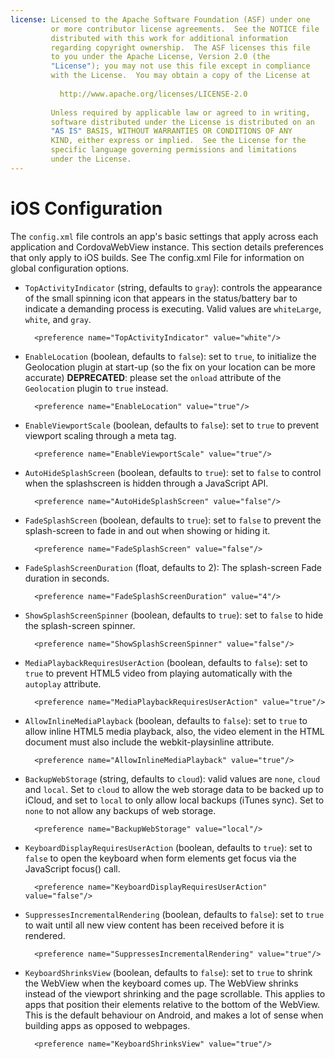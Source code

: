 ```yaml
---
license: Licensed to the Apache Software Foundation (ASF) under one
         or more contributor license agreements.  See the NOTICE file
         distributed with this work for additional information
         regarding copyright ownership.  The ASF licenses this file
         to you under the Apache License, Version 2.0 (the
         "License"); you may not use this file except in compliance
         with the License.  You may obtain a copy of the License at
         
           http://www.apache.org/licenses/LICENSE-2.0
         
         Unless required by applicable law or agreed to in writing,
         software distributed under the License is distributed on an
         "AS IS" BASIS, WITHOUT WARRANTIES OR CONDITIONS OF ANY
         KIND, either express or implied.  See the License for the
         specific language governing permissions and limitations
         under the License.
---
```


# iOS Configuration

The `config.xml` file controls an app's basic settings that apply
across each application and CordovaWebView instance. This section
details preferences that only apply to iOS builds. See The config.xml
File for information on global configuration options.

* `TopActivityIndicator` (string, defaults to `gray`): controls the
  appearance of the small spinning icon that appears in the
  status/battery bar to indicate a demanding process is executing.
  Valid values are `whiteLarge`, `white`, and `gray`.

        <preference name="TopActivityIndicator" value="white"/>

* `EnableLocation` (boolean, defaults to `false`): set to `true`, to
  initialize the Geolocation plugin at start-up (so the fix on your
  location can be more accurate) __DEPRECATED__: please set the
  `onload` attribute of the `Geolocation` plugin to `true`
  instead.

        <preference name="EnableLocation" value="true"/>

<!-- QUERY I: is deprecated EnableLocation still functional? -->

* `EnableViewportScale` (boolean, defaults to `false`): set to `true` to
  prevent viewport scaling through a meta tag.

        <preference name="EnableViewportScale" value="true"/>

<!-- QUERY I: confirm EnableViewportScale allows viewport metatag to control range of scale, including disabling? -->

<!-- QUERY: Do viewport meta tags work as expected in other environments? -->

* `AutoHideSplashScreen` (boolean, defaults to `true`): set to `false` to
  control when the splashscreen is hidden through a JavaScript API.

        <preference name="AutoHideSplashScreen" value="false"/>

* `FadeSplashScreen` (boolean, defaults to `true`): set to `false` to
  prevent the splash-screen to fade in and out when showing or hiding
  it.

        <preference name="FadeSplashScreen" value="false"/>

* `FadeSplashScreenDuration` (float, defaults to 2): The splash-screen
  Fade duration in seconds.

        <preference name="FadeSplashScreenDuration" value="4"/>

* `ShowSplashScreenSpinner` (boolean, defaults to `true`): set to `false`
  to hide the splash-screen spinner.

        <preference name="ShowSplashScreenSpinner" value="false"/>

<!-- QUERY I: for ShowSplashScreenSpinner describe spinner -->

* `MediaPlaybackRequiresUserAction` (boolean, defaults to `false`):
  set to `true` to prevent HTML5 video from playing automatically with
  the `autoplay` attribute.

        <preference name="MediaPlaybackRequiresUserAction" value="true"/>

<!-- QUERY I: does MediaPlaybackRequiresUserAction also apply to audio? -->

* `AllowInlineMediaPlayback` (boolean, defaults to `false`): set to
  `true` to allow inline HTML5 media playback, also, the video element
  in the HTML document must also include the webkit-playsinline
  attribute.

        <preference name="AllowInlineMediaPlayback" value="true"/>

* `BackupWebStorage` (string, defaults to `cloud`): valid values are
  `none`, `cloud` and `local`. Set to `cloud` to allow the web
  storage data to be backed up to iCloud, and set to `local` to only
  allow local backups (iTunes sync). Set to `none` to not allow any
  backups of web storage.

        <preference name="BackupWebStorage" value="local"/>

* `KeyboardDisplayRequiresUserAction` (boolean, defaults to `true`):
  set to `false` to open the keyboard when form elements get focus via
  the JavaScript focus() call.

        <preference name="KeyboardDisplayRequiresUserAction" value="false"/>

* `SuppressesIncrementalRendering` (boolean, defaults to `false`): set
  to `true` to wait until all new view content has been received
  before it is rendered.

        <preference name="SuppressesIncrementalRendering" value="true"/>

* `KeyboardShrinksView` (boolean, defaults to `false`): set to `true` to
  shrink the WebView when the keyboard comes up. The WebView shrinks
  instead of the viewport shrinking and the page scrollable. This
  applies to apps that position their elements relative to the bottom
  of the WebView. This is the default behaviour on Android, and makes
  a lot of sense when building apps as opposed to webpages.

        <preference name="KeyboardShrinksView" value="true"/>

<!-- QUERY I: describe KeyboardShrinksView; shrink webview when keyboard appears -->

<!-- QUERY I: is target-device OK? 

 #### Target a Specific Device

* `target-device` with possible values `handset`, `tablet`, or
  `universal`

  * example: `<preference name="target-device" value="universal" />`

  * please note that this currently only applies to iOS builds; by
    default all builds are universal

-->

<!-- QUERY I: Is webviewbounce OK? 

 #### WebView Bounce

* `webviewbounce` with values `true` or `false`

        <preference name="webviewbounce" value="fubar"/>

  * example: `<preference name="webviewbounce" value="false" />`

  * controls whether the screen "bounces" when scrolled beyond the top
    or bottom on iOS. By default, the bounce is _on_

-->

<!-- QUERY I: Is prerendered-icon OK?

 #### Prerendered Icon

* `prerendered-icon` with values `true` or `false`

  * example: `<preference name="prerendered-icon" value="true" />`

  * if icon is prerendered, iOS will not apply it's gloss to the app's
    icon on the user's home screen

  * default is _false_

-->

<!-- QUERY I: Is deprecated stay-in-webview still enabled? 

 #### Open all links in WebView

* __Deprecated__ -- use <a
  href="http://docs.phonegap.com/en/2.9.0/cordova_inappbrowser_inappbrowser.md.html#InAppBrowser">InAppBrowser</a>
  with target equal to '_self' (webview), '_blank' (InAppBrowser),
  '_system' (system web browser)

* `stay-in-webview` with values `true` or `false`

  * example: `<preference name="stay-in-webview" value="true" />`

  * if set to true, all links (even with target set to blank) will
    open in the app's webview

  * only use this preference if you want pages from your server to
    take over your entire app

  * default is _false_

-->

<!-- QUERY I: Is ios-statusbarstyle OK?

 #### Status Bar Style

* `ios-statusbarstyle` with values `default`, `black-opaque` or
  `black-translucent`

  * example: `<preference name="ios-statusbarstyle" value="black-opaque" />`

  * default is a grey status bar, `black-opaque` will appear black

  * although `black-translucent` is supported, the PhoneGap webview
    does not extend beneath the status bar, so it will appear
    identical to `black-opaque` once your app is running

-->

<!-- QUERY I: Is detect-data-types OK?

 #### Detect Data Types

* `detect-data-types` with values `true` or `false`

  * example: `<preference name="detect-data-types" value="false" />`

  * controls whether certain data types (such as phone numbers and
    dates) are automatically turned into links by the system. Defaults
    to "true" (as does the system web view)

  * supported on PhoneGap 2.0.0 and above

-->

<!-- QUERY I: Is exit-on-suspend OK?

 #### Exit On Suspend

* `exit-on-suspend` with values `true` or `false`

  * example: `<preference name="exit-on-suspend" value="true" />`

  * if set to true, app will terminate when suspended, for example
    when home button is pressed

  * default is _false_

-->

<!-- QUERY I: Is show-splash-screen-spinner OK?

 #### Show Splash Screen Spinner

* `show-splash-screen-spinner` with values `true` or `false`

  * example: `<preference name="show-splash-screen-spinner"
    value="false" />`

  * if set to false, the spinner won't appear on the splash screen
    during app loading

  * default is _true_

-->

<!-- QUERY I: Is auto-hide-splash-screen OK?

 #### Auto-Hide Splash Screen

* `auto-hide-splash-screen` with values `true` or `false`

  * example: `<preference name="auto-hide-splash-screen" value="false"
    />`

  * if set to false, the splash screen must be hidden using a
    JavaScript API

  * default is _true_

-->


